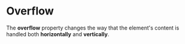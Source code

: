 # Overflow

The **overflow** property changes the way that the element's content is handled both **horizontally** and **vertically**.